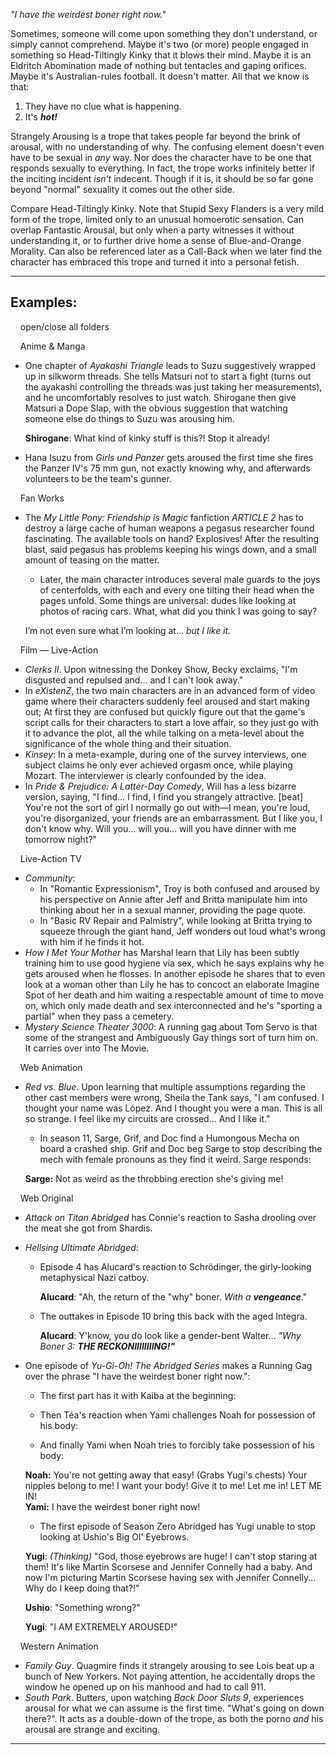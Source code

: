 _"I have the weirdest boner right now."_

Sometimes, someone will come upon something they don't understand, or simply cannot comprehend. Maybe it's two (or more) people engaged in something so Head-Tiltingly Kinky that it blows their mind. Maybe it is an Eldritch Abomination made of nothing but tentacles and gaping orifices. Maybe it's Australian-rules football. It doesn't matter. All that we know is that:

1.  They have no clue what is happening.
2.  It's _**hot!**_

Strangely Arousing is a trope that takes people far beyond the brink of arousal, with no understanding of why. The confusing element doesn't even have to be sexual in _any_ way. Nor does the character have to be one that responds sexually to everything. In fact, the trope works infinitely better if the inciting incident _isn't_ indecent. Though if it is, it should be so far gone beyond "normal" sexuality it comes out the other side.

Compare Head-Tiltingly Kinky. Note that Stupid Sexy Flanders is a very mild form of the trope, limited only to an unusual homoerotic sensation. Can overlap Fantastic Arousal, but only when a party witnesses it without understanding it, or to further drive home a sense of Blue-and-Orange Morality. Can also be referenced later as a Call-Back when we later find the character has embraced this trope and turned it into a personal fetish.

___

## Examples:

    open/close all folders 

    Anime & Manga 

-   One chapter of _Ayakashi Triangle_ leads to Suzu suggestively wrapped up in silkworm threads. She tells Matsuri not to start a fight (turns out the ayakashi controlling the threads was just taking her measurements), and he uncomfortably resolves to just watch. Shirogane then give Matsuri a Dope Slap, with the obvious suggestion that watching someone else do things to Suzu was arousing him.
    
    **Shirogane**: What kind of kinky stuff is this?! Stop it already!
    
-   Hana Isuzu from _Girls und Panzer_ gets aroused the first time she fires the Panzer IV's 75 mm gun, not exactly knowing why, and afterwards volunteers to be the team's gunner.

    Fan Works 

-   The _My Little Pony: Friendship is Magic_ fanfiction _ARTICLE 2_ has to destroy a large cache of human weapons a pegasus researcher found fascinating. The available tools on hand? Explosives! After the resulting blast, said pegasus has problems keeping his wings down, and a small amount of teasing on the matter.
    
    -   Later, the main character introduces several male guards to the joys of centerfolds, with each and every one tilting their head when the pages unfold. Some things are universal: dudes like looking at photos of racing cars. What, what did you think I was going to say?
    
    I’m not even sure what I’m looking at... _but I like it._
    

    Film — Live-Action 

-   _Clerks II_. Upon witnessing the Donkey Show, Becky exclaims, "I'm disgusted and repulsed and... and I can't look away."
-   In _eXistenZ_, the two main characters are in an advanced form of video game where their characters suddenly feel aroused and start making out; At first they are confused but quickly figure out that the game's script calls for their characters to start a love affair, so they just go with it to advance the plot, all the while talking on a meta-level about the significance of the whole thing and their situation.
-   _Kinsey_: In a meta-example, during one of the survey interviews, one subject claims he only ever achieved orgasm once, while playing Mozart. The interviewer is clearly confounded by the idea.
-   In _Pride & Prejudice: A Latter-Day Comedy_, Will has a less bizarre version, saying, "I find... I find, I find you strangely attractive. \[beat\] You're not the sort of girl I normally go out with—I mean, you're loud, you're disorganized, your friends are an embarrassment. But I like you, I don't know why. Will you... will you... will you have dinner with me tomorrow night?"

    Live-Action TV 

-   _Community_:
    -   In "Romantic Expressionism", Troy is both confused and aroused by his perspective on Annie after Jeff and Britta manipulate him into thinking about her in a sexual manner, providing the page quote.
    -   In "Basic RV Repair and Palmistry", while looking at Britta trying to squeeze through the giant hand, Jeff wonders out loud what's wrong with him if he finds it hot.
-   _How I Met Your Mother_ has Marshal learn that Lily has been subtly training him to use good hygiene via sex, which he says explains why he gets aroused when he flosses. In another episode he shares that to even look at a woman other than Lily he has to concoct an elaborate Imagine Spot of her death and him waiting a respectable amount of time to move on, which only made death and sex interconnected and he's "sporting a partial" when they pass a cemetery.
-   _Mystery Science Theater 3000_: A running gag about Tom Servo is that some of the strangest and Ambiguously Gay things sort of turn him on. It carries over into The Movie.

    Web Animation 

-   _Red vs. Blue_. Upon learning that multiple assumptions regarding the other cast members were wrong, Sheila the Tank says, "I am confused. I thought your name was López. And I thought you were a man. This is all so strange. I feel like my circuits are crossed... And I like it."
    
    -   In season 11, Sarge, Grif, and Doc find a Humongous Mecha on board a crashed ship. Grif and Doc beg Sarge to stop describing the mech with female pronouns as they find it weird. Sarge responds:
    
    **Sarge:** Not as weird as the throbbing erection she's giving me!
    

    Web Original 

-   _Attack on Titan Abridged_ has Connie's reaction to Sasha drooling over the meat she got from Shardis.
-   _Hellsing Ultimate Abridged_:
    -   Episode 4 has Alucard's reaction to Schrödinger, the girly-looking metaphysical Nazi catboy.
        
        **Alucard**: "Ah, the return of the "why" boner. _With a **vengeance**_."
        
    -   The outtakes in Episode 10 bring this back with the aged Integra.
        
        **Alucard**: Y'know, you do look like a gender-bent Walter... _"Why Boner 3: **THE RECKONIIIIIIIING!"**_
        
-   One episode of _Yu-Gi-Oh! The Abridged Series_ makes a Running Gag over the phrase "I have the weirdest boner right now.":
    
    -   The first part has it with Kaiba at the beginning:
    
    -   Then Téa's reaction when Yami challenges Noah for possession of his body:
    
    -   And finally Yami when Noah tries to forcibly take possession of his body:
    
    **Noah:** You're not getting away that easy! (Grabs Yugi's chests) Your nipples belong to me! I want your body! Give it to me! Let me in! LET ME IN!  
    **Yami:** I have the weirdest boner right now!
    
    -   The first episode of Season Zero Abridged has Yugi unable to stop looking at Ushio's Big Ol' Eyebrows.
    
    **Yugi**: _(Thinking)_ "God, those eyebrows are huge! I can't stop staring at them! It's like Martin Scorsese and Jennifer Connelly had a baby. And now I'm picturing Martin Scorsese having sex with Jennifer Connelly... Why do I keep doing that?!"
    
    **Ushio**: "Something wrong?"
    
    **Yugi**: "I AM EXTREMELY AROUSED!"
    

    Western Animation 

-   _Family Guy_. Quagmire finds it strangely arousing to see Lois beat up a bunch of New Yorkers. Not paying attention, he accidentally drops the window he opened up on his manhood and had to call 911.
-   _South Park_. Butters, upon watching _Back Door Sluts 9_, experiences arousal for what we can assume is the first time. "What's going on down there?". It acts as a double-down of the trope, as both the porno _and_ his arousal are strange and exciting.

___
